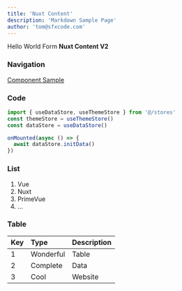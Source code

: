 ```yaml
---
title: 'Nuxt Content'
description: 'Markdown Sample Page'
author: 'tom@sfxcode.com'
---
```


Hello World Form **Nuxt Content V2**

### Navigation

[Component Sample](/cms/component)

### Code 

```typescript
import { useDataStore, useThemeStore } from '@/stores'
const themeStore = useThemeStore()
const dataStore = useDataStore()

onMounted(async () => {
  await dataStore.initData()
})
```

### List

1. Vue
2. Nuxt
3. PrimeVue
4. ...

### Table

| Key      | Type      | Description     |
|:---------|:----------|:----------------|
| 1        | Wonderful | Table           |
| 2        | Complete  | Data            |
| 3        | Cool      | Website         |



